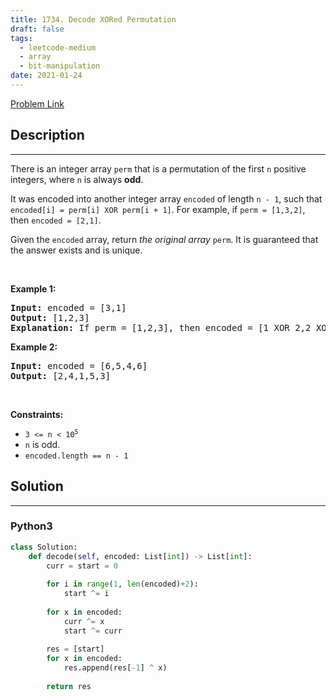 ```yaml
---
title: 1734. Decode XORed Permutation
draft: false
tags: 
  - leetcode-medium
  - array
  - bit-manipulation
date: 2021-01-24
---
```


[Problem Link](https://leetcode.com/problems/decode-xored-permutation/)

## Description

---
<p>There is an integer array <code>perm</code> that is a permutation of the first <code>n</code> positive integers, where <code>n</code> is always <strong>odd</strong>.</p>

<p>It was encoded into another integer array <code>encoded</code> of length <code>n - 1</code>, such that <code>encoded[i] = perm[i] XOR perm[i + 1]</code>. For example, if <code>perm = [1,3,2]</code>, then <code>encoded = [2,1]</code>.</p>

<p>Given the <code>encoded</code> array, return <em>the original array</em> <code>perm</code>. It is guaranteed that the answer exists and is unique.</p>

<p>&nbsp;</p>
<p><strong class="example">Example 1:</strong></p>

<pre>
<strong>Input:</strong> encoded = [3,1]
<strong>Output:</strong> [1,2,3]
<strong>Explanation:</strong> If perm = [1,2,3], then encoded = [1 XOR 2,2 XOR 3] = [3,1]
</pre>

<p><strong class="example">Example 2:</strong></p>

<pre>
<strong>Input:</strong> encoded = [6,5,4,6]
<strong>Output:</strong> [2,4,1,5,3]
</pre>

<p>&nbsp;</p>
<p><strong>Constraints:</strong></p>

<ul>
	<li><code>3 &lt;= n &lt;&nbsp;10<sup>5</sup></code></li>
	<li><code>n</code>&nbsp;is odd.</li>
	<li><code>encoded.length == n - 1</code></li>
</ul>


## Solution

---
### Python3
``` py title='decode-xored-permutation'
class Solution:
    def decode(self, encoded: List[int]) -> List[int]:
        curr = start = 0
        
        for i in range(1, len(encoded)+2):
            start ^= i
        
        for x in encoded:
            curr ^= x
            start ^= curr
        
        res = [start]
        for x in encoded:
            res.append(res[-1] ^ x)
        
        return res
```

